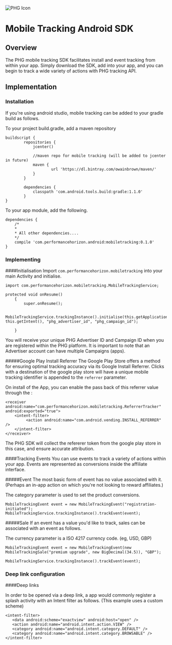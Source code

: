![PHG Icon](http://performancehorizon.com/img/logo-on-white.svg)

# Mobile Tracking Android SDK

## Overview

The PHG mobile tracking SDK facilitates install and event tracking from within your app. Simply download the SDK, add into your app, and you can begin to track a wide variety of actions with PHG tracking API.

## Implementation

### Installation

If you're using android studio, mobile tracking can be added to your gradle build as follows.

To your project build.gradle, add a maven repository 

	buildscript {
    		repositories {
        		jcenter()

        		//maven repo for mobile tracking (will be added to jcenter in future)
        		maven {
            			url 'https://dl.bintray.com/owainbrown/maven/'
        		}
    		}
    	
    		dependencies {
        		classpath 'com.android.tools.build:gradle:1.1.0'
    		}
	}

To your app module, add the following.

	dependencies {
	    /*
	    *
	    * All other dependencies....
	    */
	    compile 'com.performancehorizon.android:mobiletracking:0.1.0'
	}


### Implementing

####Initialisation
Import `com.performancehorizon.mobiletracking` into your main Activity and initialise.

	import com.performancehorizon.mobiletracking.MobileTrackingService;

	protected void onResume()
    	{
        	super.onResume();
        
        	MobileTrackingService.trackingInstance().initialise(this.getApplicationContext(), this.getIntent(), "phg_advertiser_id", "phg_campaign_id");

    	}

You will receive your unique PHG Advertiser ID and Campaign ID when you are registered within the PHG platform. It is important to note that an Advertiser account can have multiple Campaigns (apps).

#####Google Play Install Referrer
The Google Play Store offers a method for ensuring optimal tracking accuracy via its Google Install Referrer. Clicks with a destination of the google play store will have a unique mobile tracking identifier is appended to the `referrer` parameter.

On install of the App, you can enable the pass back of this referrer value through the :

    <receiver android:name="com.performancehorizon.mobiletracking.ReferrerTracker" android:exported="true">
        <intent-filter>
             <action android:name="com.android.vending.INSTALL_REFERRER" />
        </intent-filter>
    </receiver>

The PHG SDK will collect the refererer token from the google play store in this case, and ensure accurate attribution.

####Tracking Events
You can use events to track a variety of actions within your app. Events are represented as conversions inside the affiliate interface.

#####Event
The most basic form of event has no value associated with it. (Perhaps an in-app action on which you're not looking to reward affiliates.)

The category parameter is used to set the product conversions.

    MobileTrackingEvent event = new MobileTrackingEvent("registration-initiated");
    MobileTrackingService.trackingInstance().trackEvent(event);

#####Sale
If an event has a value you'd like to track, sales can be associated with an event as follows.

The currency parameter is a ISO 4217 currency code. (eg, USD, GBP)

	MobileTrackingEvent event = new MobileTrackingEvent(new MobileTrackingSale("premium upgrade", new BigDecimal(34.5)), "GBP");
	
	MobileTrackingService.trackingInstance().trackEvent(event);
	
### Deep link configuration
	
####Deep links

In order to be opened via a deep link, a app would commonly register a splash activity with an Intent filter as follows.  (This example uses a custom scheme)

	<intent-filter>
       <data android:scheme="exactview" android:host="open" />
       <action android:name="android.intent.action.VIEW" />
       <category android:name="android.intent.category.DEFAULT" />
       <category android:name="android.intent.category.BROWSABLE" />
    </intent-filter>
